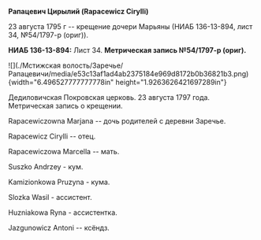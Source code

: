 **Рапацевич Цирылий (Rapacewicz Cirylli)**

23 августа 1795 г -- крещение дочери Марьяны (НИАБ 136-13-894, лист 34,
№54/1797-р (ориг)).

**НИАБ 136-13-894:** Лист 34. **Метрическая запись №54/1797-р (ориг).**

![](./Мстижская волость/Заречье/Рапацевичи/media/e53c13af1ad4ab2375184e969d8172b0b36821b3.png){width="6.496527777777778in"
height="1.9263626421697289in"}

Дедиловичская Покровская церковь. 23 августа 1797 года. Метрическая
запись о крещении.

Rapacewiczowna Marjana -- дочь родителей с деревни Заречье.

Rapacewicz Cirylli -- отец.

Rapacewiczowa Marcella -- мать.

Suszko Andrzey - кум.

Kamizionkowa Pruzyna - кума.

Slozka Wasil - ассистент.

Huzniakowa Ryna - ассистентка.

Jazgunowicz Antoni -- ксёндз.
